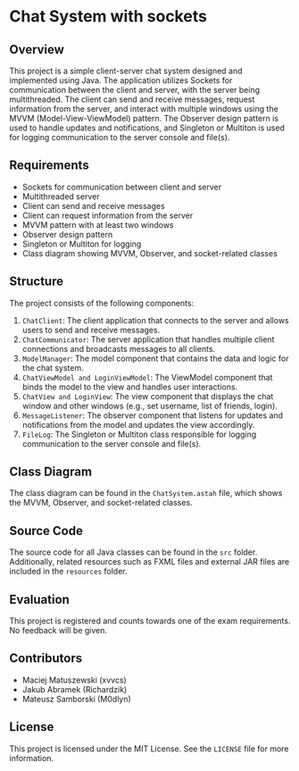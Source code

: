 # Chat System with sockets

## Overview
This project is a simple client-server chat system designed and implemented using Java. The application utilizes Sockets for communication between the client and server, with the server being multithreaded. The client can send and receive messages, request information from the server, and interact with multiple windows using the MVVM (Model-View-ViewModel) pattern. The Observer design pattern is used to handle updates and notifications, and Singleton or Multiton is used for logging communication to the server console and file(s).

## Requirements
- Sockets for communication between client and server
- Multithreaded server
- Client can send and receive messages
- Client can request information from the server
- MVVM pattern with at least two windows
- Observer design pattern
- Singleton or Multiton for logging
- Class diagram showing MVVM, Observer, and socket-related classes

## Structure
The project consists of the following components:

1. `ChatClient`: The client application that connects to the server and allows users to send and receive messages.
2. `ChatCommunicator`: The server application that handles multiple client connections and broadcasts messages to all clients.
3. `ModelManager`: The model component that contains the data and logic for the chat system.
4. `ChatViewModel and LoginViewModel`: The ViewModel component that binds the model to the view and handles user interactions.
5. `ChatView and LoginView`: The view component that displays the chat window and other windows (e.g., set username, list of friends, login).
6. `MessageListener`: The observer component that listens for updates and notifications from the model and updates the view accordingly.
7. `FileLog`: The Singleton or Multiton class responsible for logging communication to the server console and file(s).

## Class Diagram
The class diagram can be found in the `ChatSystem.astah` file, which shows the MVVM, Observer, and socket-related classes.

## Source Code
The source code for all Java classes can be found in the `src` folder. Additionally, related resources such as FXML files and external JAR files are included in the `resources` folder.

## Evaluation
This project is registered and counts towards one of the exam requirements. No feedback will be given.

## Contributors
- Maciej Matuszewski (xvvcs)
- Jakub Abramek (Richardzik)
- Mateusz Samborski (M0dlyn)

## License
This project is licensed under the MIT License. See the `LICENSE` file for more information.